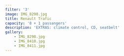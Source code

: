 ```yaml
---
filter: '3'
image: IMG_8298.jpg
title: Renault Trafic
capacity: '8 + 1 passangers'
description: 'EXTRAS: climate control, CD, seatbelt'
gallery:
    - IMG_8298.jpg
    - IMG_8410.jpg
    - IMG_8411.jpg
---
```

